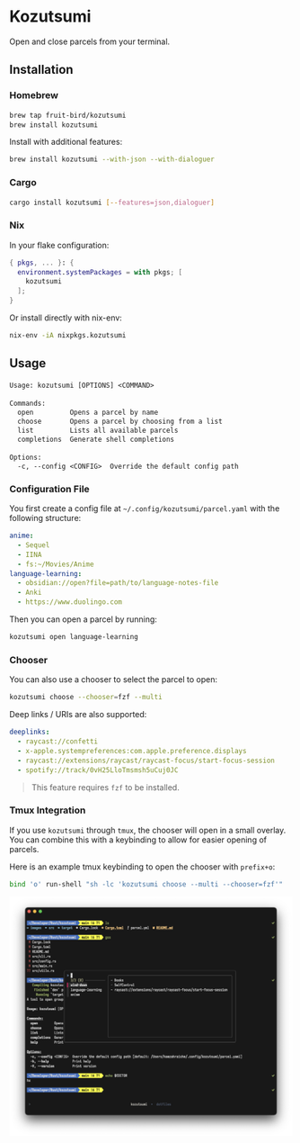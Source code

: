 <!--
- [ ] ability to both open and close the parcels
- [x] ability to open true path
- [/] raycast extension baby (done thru deep links)
- [ ] ability to open/close multiple parcels at once
- [ ] add shell command support (only runs if some env var is set for extra safety)
- [ ] add ability to templateize paths (e.g. `obsdian://open?file=Journal/{{today's date}}`)
  - [ ] the template should be customizable (e.g. `{{date:YYYY-MM-DD}}` or `{{date:DD-MM-YYYY}}`), through the templating crate maybe
-->

# Kozutsumi
Open and close parcels from your terminal.

## Installation

### Homebrew
```sh
brew tap fruit-bird/kozutsumi
brew install kozutsumi
```

Install with additional features:
```sh
brew install kozutsumi --with-json --with-dialoguer
```

### Cargo
```sh
cargo install kozutsumi [--features=json,dialoguer]
```

### Nix
In your flake configuration:
```nix
{ pkgs, ... }: {
  environment.systemPackages = with pkgs; [
    kozutsumi
  ];
}
```
Or install directly with nix-env:
```sh
nix-env -iA nixpkgs.kozutsumi
```

## Usage
```
Usage: kozutsumi [OPTIONS] <COMMAND>

Commands:
  open         Opens a parcel by name
  choose       Opens a parcel by choosing from a list
  list         Lists all available parcels
  completions  Generate shell completions

Options:
  -c, --config <CONFIG>  Override the default config path
```

### Configuration File
You first create a config file at `~/.config/kozutsumi/parcel.yaml` with the following structure:

```yml
anime:
  - Sequel
  - IINA
  - fs:~/Movies/Anime
language-learning:
  - obsidian://open?file=path/to/language-notes-file
  - Anki
  - https://www.duolingo.com
```

Then you can open a parcel by running:
```sh
kozutsumi open language-learning
```

### Chooser
You can also use a chooser to select the parcel to open:
```sh
kozutsumi choose --chooser=fzf --multi
```

Deep links / URIs are also supported:
```yml
deeplinks:
  - raycast://confetti
  - x-apple.systempreferences:com.apple.preference.displays
  - raycast://extensions/raycast/raycast-focus/start-focus-session
  - spotify://track/0vH25LloTmsmsh5uCuj0JC
```

> This feature requires `fzf` to be installed.

### Tmux Integration
If you use `kozutsumi` through `tmux`, the chooser will open in a small overlay. You can combine this with a keybinding to allow for easier opening of parcels.

Here is an example tmux keybinding to open the chooser with `prefix+o`:
```sh
bind 'o' run-shell "sh -lc 'kozutsumi choose --multi --chooser=fzf'"
```

![tmux-chooser](./images/tmux-chooser.png)
